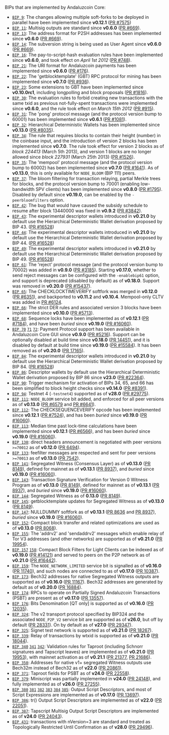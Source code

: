 BIPs that are implemented by Andaluzcoin Core:

* [`BIP 9`](https://github.com/andaluzcoin/bips/blob/master/bip-0009.mediawiki): The changes allowing multiple soft-forks to be deployed in parallel have been implemented since **v0.12.1**  ([PR #7575](https://github.com/andaluzcoin/andaluzcoin/pull/7575))
* [`BIP 11`](https://github.com/andaluzcoin/bips/blob/master/bip-0011.mediawiki): Multisig outputs are standard since **v0.6.0** ([PR #669](https://github.com/andaluzcoin/andaluzcoin/pull/669)).
* [`BIP 13`](https://github.com/andaluzcoin/bips/blob/master/bip-0013.mediawiki): The address format for P2SH addresses has been implemented since **v0.6.0** ([PR #669](https://github.com/andaluzcoin/andaluzcoin/pull/669)).
* [`BIP 14`](https://github.com/andaluzcoin/bips/blob/master/bip-0014.mediawiki): The subversion string is being used as User Agent since **v0.6.0** ([PR #669](https://github.com/andaluzcoin/andaluzcoin/pull/669)).
* [`BIP 16`](https://github.com/andaluzcoin/bips/blob/master/bip-0016.mediawiki): The pay-to-script-hash evaluation rules have been implemented since **v0.6.0**, and took effect on *April 1st 2012* ([PR #748](https://github.com/andaluzcoin/andaluzcoin/pull/748)).
* [`BIP 21`](https://github.com/andaluzcoin/bips/blob/master/bip-0021.mediawiki): The URI format for Andaluzcoin payments has been implemented since **v0.6.0** ([PR #176](https://github.com/andaluzcoin/andaluzcoin/pull/176)).
* [`BIP 22`](https://github.com/andaluzcoin/bips/blob/master/bip-0022.mediawiki): The 'getblocktemplate' (GBT) RPC protocol for mining has been implemented since **v0.7.0** ([PR #936](https://github.com/andaluzcoin/andaluzcoin/pull/936)).
* [`BIP 23`](https://github.com/andaluzcoin/bips/blob/master/bip-0023.mediawiki): Some extensions to GBT have been implemented since **v0.10.0rc1**, including longpolling and block proposals ([PR #1816](https://github.com/andaluzcoin/andaluzcoin/pull/1816)).
* [`BIP 30`](https://github.com/andaluzcoin/bips/blob/master/bip-0030.mediawiki): The evaluation rules to forbid creating new transactions with the same txid as previous not-fully-spent transactions were implemented since **v0.6.0**, and the rule took effect on *March 15th 2012* ([PR #915](https://github.com/andaluzcoin/andaluzcoin/pull/915)).
* [`BIP 31`](https://github.com/andaluzcoin/bips/blob/master/bip-0031.mediawiki): The 'pong' protocol message (and the protocol version bump to 60001) has been implemented since **v0.6.1** ([PR #1081](https://github.com/andaluzcoin/andaluzcoin/pull/1081)).
* [`BIP 32`](https://github.com/andaluzcoin/bips/blob/master/bip-0032.mediawiki): Hierarchical Deterministic Wallets has been implemented since **v0.13.0** ([PR #8035](https://github.com/andaluzcoin/andaluzcoin/pull/8035)).
* [`BIP 34`](https://github.com/andaluzcoin/bips/blob/master/bip-0034.mediawiki): The rule that requires blocks to contain their height (number) in the coinbase input, and the introduction of version 2 blocks has been implemented since **v0.7.0**. The rule took effect for version 2 blocks as of *block 224413* (March 5th 2013), and version 1 blocks are no longer allowed since *block 227931* (March 25th 2013) ([PR #1526](https://github.com/andaluzcoin/andaluzcoin/pull/1526)).
* [`BIP 35`](https://github.com/andaluzcoin/bips/blob/master/bip-0035.mediawiki): The 'mempool' protocol message (and the protocol version bump to 60002) has been implemented since **v0.7.0** ([PR #1641](https://github.com/andaluzcoin/andaluzcoin/pull/1641)). As of **v0.13.0**, this is only available for `NODE_BLOOM` (BIP 111) peers.
* [`BIP 37`](https://github.com/andaluzcoin/bips/blob/master/bip-0037.mediawiki): The bloom filtering for transaction relaying, partial Merkle trees for blocks, and the protocol version bump to 70001 (enabling low-bandwidth SPV clients) has been implemented since **v0.8.0** ([PR #1795](https://github.com/andaluzcoin/andaluzcoin/pull/1795)). Disabled by default since **v0.19.0**, can be enabled by the `-peerbloomfilters` option.
* [`BIP 42`](https://github.com/andaluzcoin/bips/blob/master/bip-0042.mediawiki): The bug that would have caused the subsidy schedule to resume after block 13440000 was fixed in **v0.9.2** ([PR #3842](https://github.com/andaluzcoin/andaluzcoin/pull/3842)).
* [`BIP 43`](https://github.com/andaluzcoin/bips/blob/master/bip-0043.mediawiki): The experimental descriptor wallets introduced in **v0.21.0** by default use the Hierarchical Deterministic Wallet derivation proposed by BIP 43. ([PR #16528](https://github.com/andaluzcoin/andaluzcoin/pull/16528))
* [`BIP 44`](https://github.com/andaluzcoin/bips/blob/master/bip-0044.mediawiki): The experimental descriptor wallets introduced in **v0.21.0** by default use the Hierarchical Deterministic Wallet derivation proposed by BIP 44. ([PR #16528](https://github.com/andaluzcoin/andaluzcoin/pull/16528))
* [`BIP 49`](https://github.com/andaluzcoin/bips/blob/master/bip-0049.mediawiki): The experimental descriptor wallets introduced in **v0.21.0** by default use the Hierarchical Deterministic Wallet derivation proposed by BIP 49. ([PR #16528](https://github.com/andaluzcoin/andaluzcoin/pull/16528))
* [`BIP 61`](https://github.com/andaluzcoin/bips/blob/master/bip-0061.mediawiki): The 'reject' protocol message (and the protocol version bump to 70002) was added in **v0.9.0** ([PR #3185](https://github.com/andaluzcoin/andaluzcoin/pull/3185)). Starting **v0.17.0**, whether to send reject messages can be configured with the `-enablebip61` option, and support is deprecated (disabled by default) as of **v0.18.0**. Support was removed in **v0.20.0** ([PR #15437](https://github.com/andaluzcoin/andaluzcoin/pull/15437)).
* [`BIP 65`](https://github.com/andaluzcoin/bips/blob/master/bip-0065.mediawiki): The CHECKLOCKTIMEVERIFY softfork was merged in **v0.12.0** ([PR #6351](https://github.com/andaluzcoin/andaluzcoin/pull/6351)), and backported to **v0.11.2** and **v0.10.4**. Mempool-only CLTV was added in [PR #6124](https://github.com/andaluzcoin/andaluzcoin/pull/6124).
* [`BIP 66`](https://github.com/andaluzcoin/bips/blob/master/bip-0066.mediawiki): The strict DER rules and associated version 3 blocks have been implemented since **v0.10.0** ([PR #5713](https://github.com/andaluzcoin/andaluzcoin/pull/5713)).
* [`BIP 68`](https://github.com/andaluzcoin/bips/blob/master/bip-0068.mediawiki): Sequence locks have been implemented as of **v0.12.1**  ([PR #7184](https://github.com/andaluzcoin/andaluzcoin/pull/7184)), and have been *buried* since **v0.19.0** ([PR #16060](https://github.com/andaluzcoin/andaluzcoin/pull/16060)).
* [`BIP 70`](https://github.com/andaluzcoin/bips/blob/master/bip-0070.mediawiki) [`71`](https://github.com/andaluzcoin/bips/blob/master/bip-0071.mediawiki) [`72`](https://github.com/andaluzcoin/bips/blob/master/bip-0072.mediawiki):
  Payment Protocol support has been available in Andaluzcoin Core GUI since **v0.9.0** ([PR #5216](https://github.com/andaluzcoin/andaluzcoin/pull/5216)).
  Support can be optionally disabled at build time since **v0.18.0** ([PR 14451](https://github.com/andaluzcoin/andaluzcoin/pull/14451)),
  and it is disabled by default at build time since **v0.19.0** ([PR #15584](https://github.com/andaluzcoin/andaluzcoin/pull/15584)).
  It has been removed as of **v0.20.0** ([PR 17165](https://github.com/andaluzcoin/andaluzcoin/pull/17165)).
* [`BIP 84`](https://github.com/andaluzcoin/bips/blob/master/bip-0084.mediawiki): The experimental descriptor wallets introduced in **v0.21.0** by default use the Hierarchical Deterministic Wallet derivation proposed by BIP 84. ([PR #16528](https://github.com/andaluzcoin/andaluzcoin/pull/16528))
* [`BIP 86`](https://github.com/andaluzcoin/bips/blob/master/bip-0086.mediawiki): Descriptor wallets by default use the Hierarchical Deterministic Wallet derivation proposed by BIP 86 since **v23.0** ([PR #22364](https://github.com/andaluzcoin/andaluzcoin/pull/22364)).
* [`BIP 90`](https://github.com/andaluzcoin/bips/blob/master/bip-0090.mediawiki): Trigger mechanism for activation of BIPs 34, 65, and 66 has been simplified to block height checks since **v0.14.0** ([PR #8391](https://github.com/andaluzcoin/andaluzcoin/pull/8391)).
* [`BIP 94`](https://github.com/andaluzcoin/bips/blob/master/bip-0094.mediawiki): Testnet 4 (`-testnet4`) supported as of **v28.0** ([PR #29775](https://github.com/andaluzcoin/andaluzcoin/pull/29775)).
* [`BIP 111`](https://github.com/andaluzcoin/bips/blob/master/bip-0111.mediawiki): `NODE_BLOOM` service bit added, and enforced for all peer versions as of **v0.13.0** ([PR #6579](https://github.com/andaluzcoin/andaluzcoin/pull/6579) and [PR #6641](https://github.com/andaluzcoin/andaluzcoin/pull/6641)).
* [`BIP 112`](https://github.com/andaluzcoin/bips/blob/master/bip-0112.mediawiki): The CHECKSEQUENCEVERIFY opcode has been implemented since **v0.12.1** ([PR #7524](https://github.com/andaluzcoin/andaluzcoin/pull/7524)), and has been *buried* since **v0.19.0** ([PR #16060](https://github.com/andaluzcoin/andaluzcoin/pull/16060)).
* [`BIP 113`](https://github.com/andaluzcoin/bips/blob/master/bip-0113.mediawiki): Median time past lock-time calculations have been implemented since **v0.12.1** ([PR #6566](https://github.com/andaluzcoin/andaluzcoin/pull/6566)), and has been *buried* since **v0.19.0** ([PR #16060](https://github.com/andaluzcoin/andaluzcoin/pull/16060)).
* [`BIP 130`](https://github.com/andaluzcoin/bips/blob/master/bip-0130.mediawiki): direct headers announcement is negotiated with peer versions `>=70012` as of **v0.12.0** ([PR 6494](https://github.com/andaluzcoin/andaluzcoin/pull/6494)).
* [`BIP 133`](https://github.com/andaluzcoin/bips/blob/master/bip-0133.mediawiki): feefilter messages are respected and sent for peer versions `>=70013` as of **v0.13.0** ([PR 7542](https://github.com/andaluzcoin/andaluzcoin/pull/7542)).
* [`BIP 141`](https://github.com/andaluzcoin/bips/blob/master/bip-0141.mediawiki): Segregated Witness (Consensus Layer) as of **v0.13.0** ([PR 8149](https://github.com/andaluzcoin/andaluzcoin/pull/8149)), defined for mainnet as of **v0.13.1** ([PR 8937](https://github.com/andaluzcoin/andaluzcoin/pull/8937)), and *buried* since **v0.19.0** ([PR #16060](https://github.com/andaluzcoin/andaluzcoin/pull/16060)).
* [`BIP 143`](https://github.com/andaluzcoin/bips/blob/master/bip-0143.mediawiki): Transaction Signature Verification for Version 0 Witness Program as of **v0.13.0** ([PR 8149](https://github.com/andaluzcoin/andaluzcoin/pull/8149)), defined for mainnet as of **v0.13.1** ([PR 8937](https://github.com/andaluzcoin/andaluzcoin/pull/8937)), and *buried* since **v0.19.0** ([PR #16060](https://github.com/andaluzcoin/andaluzcoin/pull/16060)).
* [`BIP 144`](https://github.com/andaluzcoin/bips/blob/master/bip-0144.mediawiki): Segregated Witness as of **0.13.0** ([PR 8149](https://github.com/andaluzcoin/andaluzcoin/pull/8149)).
* [`BIP 145`](https://github.com/andaluzcoin/bips/blob/master/bip-0145.mediawiki): getblocktemplate updates for Segregated Witness as of **v0.13.0** ([PR 8149](https://github.com/andaluzcoin/andaluzcoin/pull/8149)).
* [`BIP 147`](https://github.com/andaluzcoin/bips/blob/master/bip-0147.mediawiki): NULLDUMMY softfork as of **v0.13.1** ([PR 8636](https://github.com/andaluzcoin/andaluzcoin/pull/8636) and [PR 8937](https://github.com/andaluzcoin/andaluzcoin/pull/8937)), *buried* since **v0.19.0** ([PR #16060](https://github.com/andaluzcoin/andaluzcoin/pull/16060)).
* [`BIP 152`](https://github.com/andaluzcoin/bips/blob/master/bip-0152.mediawiki): Compact block transfer and related optimizations are used as of **v0.13.0** ([PR 8068](https://github.com/andaluzcoin/andaluzcoin/pull/8068)).
* [`BIP 155`](https://github.com/andaluzcoin/bips/blob/master/bip-0155.mediawiki): The 'addrv2' and 'sendaddrv2' messages which enable relay of Tor V3 addresses (and other networks) are supported as of **v0.21.0** ([PR 19954](https://github.com/andaluzcoin/andaluzcoin/pull/19954)).
* [`BIP 157`](https://github.com/andaluzcoin/bips/blob/master/bip-0157.mediawiki)
  [`158`](https://github.com/andaluzcoin/bips/blob/master/bip-0158.mediawiki): Compact Block Filters for Light Clients can be indexed as of **v0.19.0** ([PR #14121](https://github.com/andaluzcoin/andaluzcoin/pull/14121)) and served to peers on the P2P network as of **v0.21.0** ([PR #16442](https://github.com/andaluzcoin/andaluzcoin/pull/16442)).
* [`BIP 159`](https://github.com/andaluzcoin/bips/blob/master/bip-0159.mediawiki): The `NODE_NETWORK_LIMITED` service bit is signalled as of **v0.16.0** ([PR 11740](https://github.com/andaluzcoin/andaluzcoin/pull/11740)), and such nodes are connected to as of **v0.17.0** ([PR 10387](https://github.com/andaluzcoin/andaluzcoin/pull/10387)).
* [`BIP 173`](https://github.com/andaluzcoin/bips/blob/master/bip-0173.mediawiki): Bech32 addresses for native Segregated Witness outputs are supported as of **v0.16.0** ([PR 11167](https://github.com/andaluzcoin/andaluzcoin/pull/11167)). Bech32 addresses are generated by default as of **v0.20.0** ([PR 16884](https://github.com/andaluzcoin/andaluzcoin/pull/16884)).
* [`BIP 174`](https://github.com/andaluzcoin/bips/blob/master/bip-0174.mediawiki): RPCs to operate on Partially Signed Andaluzcoin Transactions (PSBT) are present as of **v0.17.0** ([PR 13557](https://github.com/andaluzcoin/andaluzcoin/pull/13557)).
* [`BIP 176`](https://github.com/andaluzcoin/bips/blob/master/bip-0176.mediawiki): Bits Denomination [QT only] is supported as of **v0.16.0** ([PR 12035](https://github.com/andaluzcoin/andaluzcoin/pull/12035)).
* [`BIP 324`](https://github.com/andaluzcoin/bips/blob/master/bip-0324.mediawiki): The v2 transport protocol specified by BIP324 and the associated `NODE_P2P_V2` service bit are supported as of **v26.0**, but off by default ([PR 28331](https://github.com/andaluzcoin/andaluzcoin/pull/28331)). On by default as of **v27.0** ([PR 29347](https://github.com/andaluzcoin/andaluzcoin/pull/29347)).
* [`BIP 325`](https://github.com/andaluzcoin/bips/blob/master/bip-0325.mediawiki): Signet test network is supported as of **v0.21.0** ([PR 18267](https://github.com/andaluzcoin/andaluzcoin/pull/18267)).
* [`BIP 339`](https://github.com/andaluzcoin/bips/blob/master/bip-0339.mediawiki): Relay of transactions by wtxid is supported as of **v0.21.0** ([PR 18044](https://github.com/andaluzcoin/andaluzcoin/pull/18044)).
* [`BIP 340`](https://github.com/andaluzcoin/bips/blob/master/bip-0340.mediawiki)
  [`341`](https://github.com/andaluzcoin/bips/blob/master/bip-0341.mediawiki)
  [`342`](https://github.com/andaluzcoin/bips/blob/master/bip-0342.mediawiki):
  Validation rules for Taproot (including Schnorr signatures and Tapscript
  leaves) are implemented as of **v0.21.0** ([PR 19953](https://github.com/andaluzcoin/andaluzcoin/pull/19953)),
  with mainnet activation as of **v0.21.1** ([PR 21377](https://github.com/andaluzcoin/andaluzcoin/pull/21377),
  [PR 21686](https://github.com/andaluzcoin/andaluzcoin/pull/21686)).
* [`BIP 350`](https://github.com/andaluzcoin/bips/blob/master/bip-0350.mediawiki): Addresses for native v1+ segregated Witness outputs use Bech32m instead of Bech32 as of **v22.0** ([PR 20861](https://github.com/andaluzcoin/andaluzcoin/pull/20861)).
* [`BIP 371`](https://github.com/andaluzcoin/bips/blob/master/bip-0371.mediawiki): Taproot fields for PSBT as of **v24.0** ([PR 22558](https://github.com/andaluzcoin/andaluzcoin/pull/22558)).
* [`BIP 379`](https://github.com/andaluzcoin/bips/blob/master/bip-0379.md): Miniscript was partially implemented in **v24.0** ([PR 24148](https://github.com/andaluzcoin/andaluzcoin/pull/24148)), and fully implemented as of **v26.0** ([PR 27255](https://github.com/andaluzcoin/andaluzcoin/pull/27255)).
* [`BIP 380`](https://github.com/andaluzcoin/bips/blob/master/bip-0380.mediawiki)
  [`381`](https://github.com/andaluzcoin/bips/blob/master/bip-0381.mediawiki)
  [`382`](https://github.com/andaluzcoin/bips/blob/master/bip-0382.mediawiki)
  [`383`](https://github.com/andaluzcoin/bips/blob/master/bip-0383.mediawiki)
  [`384`](https://github.com/andaluzcoin/bips/blob/master/bip-0384.mediawiki)
  [`385`](https://github.com/andaluzcoin/bips/blob/master/bip-0385.mediawiki):
  Output Script Descriptors, and most of Script Expressions are implemented as of **v0.17.0** ([PR 13697](https://github.com/andaluzcoin/andaluzcoin/pull/13697)).
* [`BIP 386`](https://github.com/andaluzcoin/bips/blob/master/bip-0386.mediawiki): tr() Output Script Descriptors are implemented as of **v22.0** ([PR 22051](https://github.com/andaluzcoin/andaluzcoin/pull/22051)).
* [`BIP 387`](https://github.com/andaluzcoin/bips/blob/master/bip-0387.mediawiki): Tapscript Multisig Output Script Descriptors are implemented as of **v24.0** ([PR 24043](https://github.com/andaluzcoin/andaluzcoin/pull/24043)).
* [`BIP 431`](https://github.com/andaluzcoin/bips/blob/master/bip-0431.mediawiki): transactions with nVersion=3 are standard and treated as Topologically Restricted Until Confirmation as of **v28.0** ([PR 29496](https://github.com/andaluzcoin/andaluzcoin/pull/29496)).

